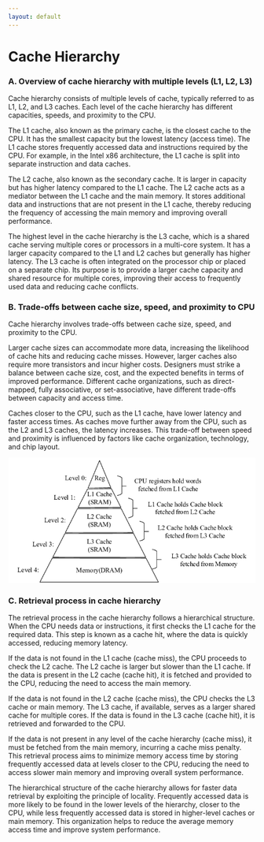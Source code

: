 ```yaml
---
layout: default
---
```

# Cache Hierarchy


### A. Overview of cache hierarchy with multiple levels (L1, L2, L3)

Cache hierarchy consists of multiple levels of cache, typically referred to as L1, L2, and L3 caches. Each level of the cache hierarchy has different capacities, speeds, and proximity to the CPU.

The L1 cache, also known as the primary cache, is the closest cache to the CPU. It has the smallest capacity but the lowest latency (access time). The L1 cache stores frequently accessed data and instructions required by the CPU. For example, in the Intel x86 architecture, the L1 cache is split into separate instruction and data caches.

The L2 cache, also known as the secondary cache. It is larger in capacity but has higher latency compared to the L1 cache. The L2 cache acts as a mediator between the L1 cache and the main memory. It stores additional data and instructions that are not present in the L1 cache, thereby reducing the frequency of accessing the main memory and improving overall performance.

The highest level in the cache hierarchy is the L3 cache, which is a shared cache serving multiple cores or processors in a multi-core system. It has a larger capacity compared to the L1 and L2 caches but generally has higher latency. The L3 cache is often integrated on the processor chip or placed on a separate chip. Its purpose is to provide a larger cache capacity and shared resource for multiple cores, improving their access to frequently used data and reducing cache conflicts.

### B. Trade-offs between cache size, speed, and proximity to CPU

Cache hierarchy involves trade-offs between cache size, speed, and proximity to the CPU.

Larger cache sizes can accommodate more data, increasing the likelihood of cache hits and reducing cache misses. However, larger caches also require more transistors and incur higher costs. Designers must strike a balance between cache size, cost, and the expected benefits in terms of improved performance. Different cache organizations, such as direct-mapped, fully associative, or set-associative, have different trade-offs between capacity and access time.

Caches closer to the CPU, such as the L1 cache, have lower latency and faster access times. As caches move further away from the CPU, such as the L2 and L3 caches, the latency increases. This trade-off between speed and proximity is influenced by factors like cache organization, technology, and chip layout.

![P1](./media/P1.png)

### C. Retrieval process in cache hierarchy

The retrieval process in the cache hierarchy follows a hierarchical structure. When the CPU needs data or instructions, it first checks the L1 cache for the required data. This step is known as a cache hit, where the data is quickly accessed, reducing memory latency.

If the data is not found in the L1 cache (cache miss), the CPU proceeds to check the L2 cache. The L2 cache is larger but slower than the L1 cache. If the data is present in the L2 cache (cache hit), it is fetched and provided to the CPU, reducing the need to access the main memory.

If the data is not found in the L2 cache (cache miss), the CPU checks the L3 cache or main memory. The L3 cache, if available, serves as a larger shared cache for multiple cores. If the data is found in the L3 cache (cache hit), it is retrieved and forwarded to the CPU.

If the data is not present in any level of the cache hierarchy (cache miss), it must be fetched from the main memory, incurring a cache miss penalty. This retrieval process aims to minimize memory access time by storing frequently accessed data at levels closer to the CPU, reducing the need to access slower main memory and improving overall system performance.

The hierarchical structure of the cache hierarchy allows for faster data retrieval by exploiting the principle of locality. Frequently accessed data is more likely to be found in the lower levels of the hierarchy, closer to the CPU, while less frequently accessed data is stored in higher-level caches or main memory. This organization helps to reduce the average memory access time and improve system performance.
